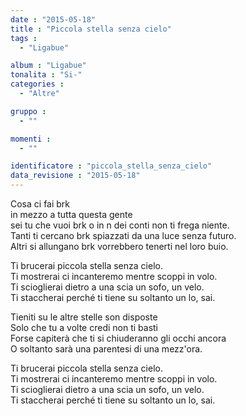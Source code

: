 ```yaml
---
date : "2015-05-18"
title : "Piccola stella senza cielo"
tags : 
  - "Ligabue"

album : "Ligabue"
tonalita : "Si-"
categories : 
  - "Altre"

gruppo : 
  - ""

momenti : 
  - ""

identificatore : "piccola_stella_senza_cielo"
data_revisione : "2015-05-18"
---
```

  
  
  
Cosa ci fai  brk   
in mezzo a tutta questa gente  
sei tu che vuoi brk o in n dei conti non ti frega niente.  
Tanti ti cercano brk spiazzati da una luce senza futuro.  
Altri si allungano brk vorrebbero tenerti nel loro buio.  
  
  
Ti brucerai piccola stella senza cielo.  
Ti mostrerai  ci incanteremo mentre scoppi in volo.  
Ti scioglierai dietro a una scia un sofo, un velo.  
Ti staccherai perché ti tiene su soltanto un lo, sai.  
  
  
Tieniti su  le altre stelle son disposte  
Solo che tu  a volte credi non ti basti  
Forse capiterà che ti si chiuderanno gli occhi ancora  
O soltanto sarà una parentesi di una mezz'ora.  
  
  
Ti brucerai piccola stella senza cielo.  
Ti mostrerai  ci incanteremo mentre scoppi in volo.  
Ti scioglierai dietro a una scia un sofo, un velo.  
Ti staccherai perché ti tiene su soltanto un lo, sai.  
  
